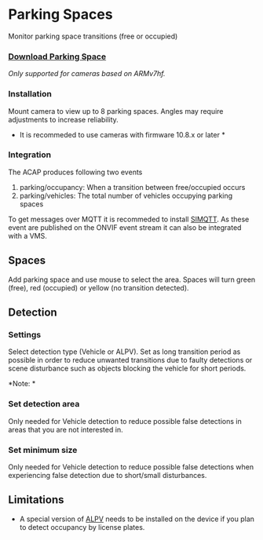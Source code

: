 # Parking Spaces
Monitor parking space transitions (free or occupied)

### [Download Parking Space](https://files.juhlin.me/acap/Parking)
*Only supported for cameras based on ARMv7hf.*

### Installation
Mount camera to view up to 8 parking spaces.  Angles may require adjustments to increase reliability.

* It is recommeded to use cameras with firmware 10.8.x or later *

### Integration
The ACAP produces following two events
1. parking/occupancy:  When a transition between free/occupied occurs
2. parking/vehicles: The total number of vehicles occupying parking spaces

To get messages over MQTT it is recommeded to install [SIMQTT](https://github.com/pandosme/acaps/tree/master/simqtt).
As these event are published on the ONVIF event stream it can also be integrated with a VMS.

## Spaces
Add parking space and use mouse to select the area.  Spaces will turn green (free), red (occupied) or yellow (no transition detected).

## Detection

### Settings
Select detection type (Vehicle or ALPV).  Set as long transition period as possible in order to reduce unwanted transitions due to faulty detections or scene disturbance such as objects blocking the vehicle for short periods.

*Note: *

### Set detection area
Only needed for Vehicle detection to reduce possible false detections in areas that you are not interested in.

### Set minimum size
Only needed for Vehicle detection to reduce possible false detections when experiencing false detection due to short/small disturbances.

## Limitations
* A special version of [ALPV](https://www.axis.com/sv-se/products/axis-license-plate-verifier) needs to be installed on the device if you plan to detect occupancy by license plates.

